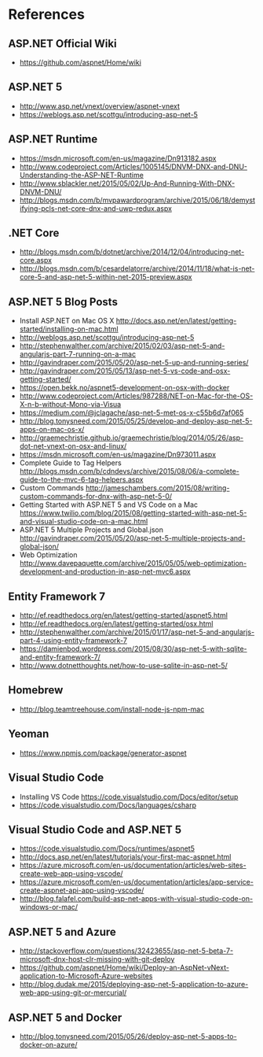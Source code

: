 
# References

## ASP.NET Official Wiki

* https://github.com/aspnet/Home/wiki

## ASP.NET 5

* http://www.asp.net/vnext/overview/aspnet-vnext
* https://weblogs.asp.net/scottgu/introducing-asp-net-5

## ASP.NET Runtime

* https://msdn.microsoft.com/en-us/magazine/Dn913182.aspx
* http://www.codeproject.com/Articles/1005145/DNVM-DNX-and-DNU-Understanding-the-ASP-NET-Runtime
* http://www.sblackler.net/2015/05/02/Up-And-Running-With-DNX-DNVM-DNU/
* http://blogs.msdn.com/b/mvpawardprogram/archive/2015/06/18/demystifying-pcls-net-core-dnx-and-uwp-redux.aspx

## .NET Core

* http://blogs.msdn.com/b/dotnet/archive/2014/12/04/introducing-net-core.aspx
* http://blogs.msdn.com/b/cesardelatorre/archive/2014/11/18/what-is-net-core-5-and-asp-net-5-within-net-2015-preview.aspx

## ASP.NET 5 Blog Posts

* Install ASP.NET on Mac OS X http://docs.asp.net/en/latest/getting-started/installing-on-mac.html
* http://weblogs.asp.net/scottgu/introducing-asp-net-5
* http://stephenwalther.com/archive/2015/02/03/asp-net-5-and-angularjs-part-7-running-on-a-mac
* http://gavindraper.com/2015/05/20/asp-net-5-up-and-running-series/
* http://gavindraper.com/2015/05/13/asp-net-5-vs-code-and-osx-getting-started/
* https://open.bekk.no/aspnet5-development-on-osx-with-docker
* http://www.codeproject.com/Articles/987288/NET-on-Mac-for-the-OS-X-n-b-without-Mono-via-Visua
* https://medium.com/@jclagache/asp-net-5-met-os-x-c55b6d7af065
* http://blog.tonysneed.com/2015/05/25/develop-and-deploy-asp-net-5-apps-on-mac-os-x/
* http://graemechristie.github.io/graemechristie/blog/2014/05/26/asp-dot-net-vnext-on-osx-and-linux/
* https://msdn.microsoft.com/en-us/magazine/Dn973011.aspx
* Complete Guide to Tag Helpers http://blogs.msdn.com/b/cdndevs/archive/2015/08/06/a-complete-guide-to-the-mvc-6-tag-helpers.aspx
* Custom Commands http://jameschambers.com/2015/08/writing-custom-commands-for-dnx-with-asp-net-5-0/
* Getting Started with ASP.NET 5 and VS Code on a Mac https://www.twilio.com/blog/2015/08/getting-started-with-asp-net-5-and-visual-studio-code-on-a-mac.html
* ASP.NET 5 Multiple Projects and Global.json http://gavindraper.com/2015/05/20/asp-net-5-multiple-projects-and-global-json/
* Web Optimization http://www.davepaquette.com/archive/2015/05/05/web-optimization-development-and-production-in-asp-net-mvc6.aspx

## Entity Framework 7

* http://ef.readthedocs.org/en/latest/getting-started/aspnet5.html
* http://ef.readthedocs.org/en/latest/getting-started/osx.html
* http://stephenwalther.com/archive/2015/01/17/asp-net-5-and-angularjs-part-4-using-entity-framework-7
* https://damienbod.wordpress.com/2015/08/30/asp-net-5-with-sqlite-and-entity-framework-7/
* http://www.dotnetthoughts.net/how-to-use-sqlite-in-asp-net-5/

## Homebrew

* http://blog.teamtreehouse.com/install-node-js-npm-mac

## Yeoman

* https://www.npmjs.com/package/generator-aspnet

## Visual Studio Code

* Installing VS Code https://code.visualstudio.com/Docs/editor/setup
* https://code.visualstudio.com/Docs/languages/csharp

## Visual Studio Code and ASP.NET 5

* https://code.visualstudio.com/Docs/runtimes/aspnet5
* http://docs.asp.net/en/latest/tutorials/your-first-mac-aspnet.html
* https://azure.microsoft.com/en-us/documentation/articles/web-sites-create-web-app-using-vscode/
* https://azure.microsoft.com/en-us/documentation/articles/app-service-create-aspnet-api-app-using-vscode/
* http://blog.falafel.com/build-asp-net-apps-with-visual-studio-code-on-windows-or-mac/

## ASP.NET 5 and Azure

* http://stackoverflow.com/questions/32423655/asp-net-5-beta-7-microsoft-dnx-host-clr-missing-with-git-deploy
* https://github.com/aspnet/Home/wiki/Deploy-an-AspNet-vNext-application-to-Microsoft-Azure-websites
* http://blog.dudak.me/2015/deploying-asp-net-5-application-to-azure-web-app-using-git-or-mercurial/

## ASP.NET 5 and Docker

* http://blog.tonysneed.com/2015/05/26/deploy-asp-net-5-apps-to-docker-on-azure/
